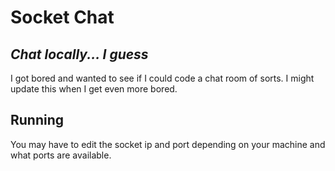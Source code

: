 # Socket Chat
## _Chat locally... I guess_

I got bored and wanted to see if I could code a chat room of sorts. I might update this when I get even more bored.

## Running

You may have to edit the socket ip and port depending on your machine and what ports are available.